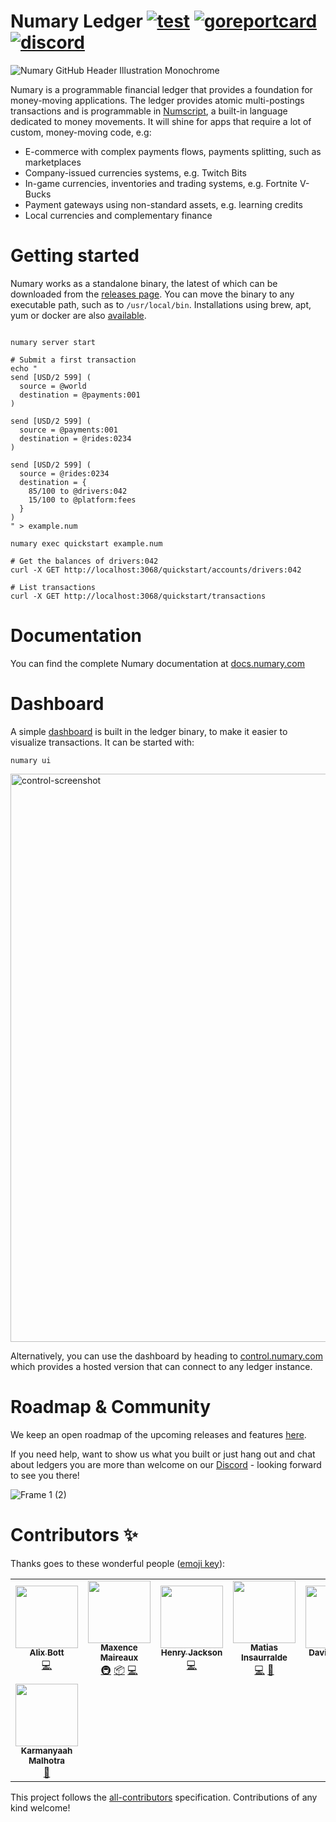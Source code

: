 # Numary Ledger [![test](https://github.com/numary/ledger/actions/workflows/main.yml/badge.svg)](https://github.com/numary/ledger/actions/workflows/main.yml) [![goreportcard](https://goreportcard.com/badge/github.com/numary/ledger)](https://goreportcard.com/report/github.com/numary/ledger) [![discord](https://img.shields.io/discord/846686859869814784?label=chat%20@%20discord)](https://discord.gg/xyHvcbzk4w)

![Numary GitHub Header Illustration Monochrome](https://user-images.githubusercontent.com/1770991/134161854-03797c76-d580-4b15-b0cf-5f8ce0080efb.png)

Numary is a programmable financial ledger that provides a foundation for money-moving applications. The ledger provides atomic multi-postings transactions and is programmable in [Numscript](doc:machine-instructions), a built-in language dedicated to money movements. It will shine for apps that require a lot of custom, money-moving code, e.g:

* E-commerce with complex payments flows, payments splitting, such as marketplaces
* Company-issued currencies systems, e.g. Twitch Bits
* In-game currencies, inventories and trading systems, e.g. Fortnite V-Bucks
* Payment gateways using non-standard assets, e.g. learning credits
* Local currencies and complementary finance

# Getting started

Numary works as a standalone binary, the latest of which can be downloaded from the [releases page](https://github.com/numary/ledger/releases). You can move the binary to any executable path, such as to `/usr/local/bin`. Installations using brew, apt, yum or docker are also [available](https://docs.numary.com/docs/installation-1).

```SHELL

numary server start

# Submit a first transaction
echo "
send [USD/2 599] (
  source = @world
  destination = @payments:001
)

send [USD/2 599] (
  source = @payments:001
  destination = @rides:0234
)

send [USD/2 599] (
  source = @rides:0234
  destination = {
    85/100 to @drivers:042
    15/100 to @platform:fees
  }
)
" > example.num

numary exec quickstart example.num

# Get the balances of drivers:042
curl -X GET http://localhost:3068/quickstart/accounts/drivers:042

# List transactions
curl -X GET http://localhost:3068/quickstart/transactions
```

# Documentation

You can find the complete Numary documentation at [docs.numary.com](https://docs.numary.com)

# Dashboard

A simple [dashboard](https://github.com/numary/control) is built in the ledger binary, to make it easier to visualize transactions. It can be started with:

```SHELL
numary ui
```

<img width="909" alt="control-screenshot" src="https://user-images.githubusercontent.com/1770991/153751534-d8bba99e-610a-4b8c-9c63-4bde6eb6f96f.png">

Alternatively, you can use the dashboard by heading to [control.numary.com](https://control.numary.com) which provides a hosted version that can connect to any ledger instance.

# Roadmap & Community

We keep an open roadmap of the upcoming releases and features [here](https://numary.notion.site/OSS-Roadmap-4535fa5716fb4f618027201afcc6f204).

If you need help, want to show us what you built or just hang out and chat about ledgers you are more than welcome on our [Discord](https://discord.gg/xyHvcbzk4w) - looking forward to see you there!

![Frame 1 (2)](https://user-images.githubusercontent.com/1770991/134163361-d86c5728-6075-4510-8de7-06df1f6ed740.png)

# Contributors ✨

Thanks goes to these wonderful people ([emoji key](https://allcontributors.org/docs/en/emoji-key)):

<!-- ALL-CONTRIBUTORS-LIST:START - Do not remove or modify this section -->
<!-- prettier-ignore-start -->
<!-- markdownlint-disable -->
<table>
  <tr>
    <td align="center"><a href="https://github.com/Azorlogh"><img src="https://avatars.githubusercontent.com/u/17968319?v=4?s=100" width="100px;" alt=""/><br /><sub><b>Alix Bott</b></sub></a><br /><a href="https://github.com/numary/ledger/commits?author=Azorlogh" title="Code">💻</a></td>
    <td align="center"><a href="https://github.com/flemzord"><img src="https://avatars.githubusercontent.com/u/1952914?v=4?s=100" width="100px;" alt=""/><br /><sub><b>Maxence Maireaux</b></sub></a><br /><a href="#infra-flemzord" title="Infrastructure (Hosting, Build-Tools, etc)">🚇</a> <a href="#platform-flemzord" title="Packaging/porting to new platform">📦</a> <a href="https://github.com/numary/ledger/commits?author=flemzord" title="Code">💻</a></td>
    <td align="center"><a href="https://github.com/henry-jackson"><img src="https://avatars.githubusercontent.com/u/34102861?v=4?s=100" width="100px;" alt=""/><br /><sub><b>Henry Jackson</b></sub></a><br /><a href="https://github.com/numary/ledger/commits?author=henry-jackson" title="Code">💻</a></td>
    <td align="center"><a href="https://matias.insaurral.de/"><img src="https://avatars.githubusercontent.com/u/20110?v=4?s=100" width="100px;" alt=""/><br /><sub><b>Matias Insaurralde</b></sub></a><br /><a href="https://github.com/numary/ledger/commits?author=matiasinsaurralde" title="Code">💻</a> <a href="https://github.com/numary/ledger/pulls?q=is%3Apr+reviewed-by%3Amatiasinsaurralde" title="Reviewed Pull Requests">👀</a></td>
    <td align="center"><a href="https://github.com/S0c5"><img src="https://avatars.githubusercontent.com/u/5241972?v=4?s=100" width="100px;" alt=""/><br /><sub><b>David barinas</b></sub></a><br /><a href="https://github.com/numary/ledger/commits?author=S0c5" title="Code">💻</a></td>
    <td align="center"><a href="https://github.com/djimnz"><img src="https://avatars.githubusercontent.com/u/949997?v=4?s=100" width="100px;" alt=""/><br /><sub><b>David Jimenez</b></sub></a><br /><a href="https://github.com/numary/ledger/commits?author=djimnz" title="Code">💻</a></td>
    <td align="center"><a href="http://32b6.com/"><img src="https://avatars.githubusercontent.com/u/1770991?v=4?s=100" width="100px;" alt=""/><br /><sub><b>Clément Salaün</b></sub></a><br /><a href="#ideas-altitude" title="Ideas, Planning, & Feedback">🤔</a></td>
  </tr>
  <tr>
    <td align="center"><a href="https://karmanyaah.malhotra.cc/"><img src="https://avatars.githubusercontent.com/u/32671690?v=4?s=100" width="100px;" alt=""/><br /><sub><b>Karmanyaah Malhotra</b></sub></a><br /><a href="#userTesting-karmanyaahm" title="User Testing">📓</a></td>
  </tr>
</table>

<!-- markdownlint-restore -->
<!-- prettier-ignore-end -->

<!-- ALL-CONTRIBUTORS-LIST:END -->

This project follows the [all-contributors](https://github.com/all-contributors/all-contributors) specification. Contributions of any kind welcome!
